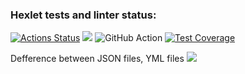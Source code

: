 ### Hexlet tests and linter status:
[![Actions Status](https://github.com/Daria-Savicheva/frontend-project-46/workflows/hexlet-check/badge.svg)](https://github.com/Daria-Savicheva/frontend-project-46/actions)
<a href="https://codeclimate.com/github/Daria-Savicheva/frontend-project-46/maintainability"><img src="https://api.codeclimate.com/v1/badges/e2244d5fcad9fb22f9db/maintainability" /></a>
![GitHub Action](https://github.com/Daria-Savicheva/frontend-project-46/actions/workflows/github-actions-demo.yml/badge.svg)
[![Test Coverage](https://api.codeclimate.com/v1/badges/e2244d5fcad9fb22f9db/test_coverage)](https://codeclimate.com/github/Daria-Savicheva/frontend-project-46/test_coverage)

Defference between JSON files, YML files
<a href="https://asciinema.org/a/581793" target="_blank"><img src="https://asciinema.org/a/581793.svg" /></a>

